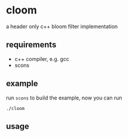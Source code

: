 # cloom
a header only c++ bloom filter implementation

## requirements
* c++ compiler, e.g. gcc
* scons

## example
run `scons` to build the example, now you can run
```
./cloom
```


## usage